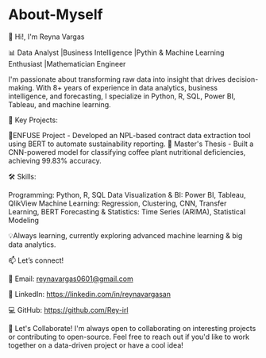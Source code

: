 # About-Myself

👋 Hi!, I'm Reyna Vargas

📊 Data Analyst |Business Intelligence |Pythin & Machine Learning Enthusiast |Mathematician Engineer

I'm passionate about transforming raw data into insight that drives decision-making. With 8+ years of experience in data analytics, business intelligence, and forecasting, I specialize in Python, R, SQL, Power BI, Tableau, and machine learning.

🔬 Key Projects:

🚀ENFUSE Project - Developed an NPL-based contract data extraction tool using BERT to automate sustainability reporting.
🌿 Master's Thesis - Built a CNN-powered model for classifying coffee plant nutritional deficiencies, achieving 99.83% accuracy.

🛠️ Skills:

Programming: Python, R, SQL
Data Visualization & BI: Power BI, Tableau, QlikView
Machine Learning: Regression, Clustering, CNN, Transfer Learning, BERT
Forecasting & Statistics: Time Series (ARIMA), Statistical Modeling

💡Always learning, currently exploring advanced machine learning & big data analytics.

📫 Let’s connect!

📧 Email: reynavargas0601@gmail.com

🔗 LinkedIn: https://linkedin.com/in/reynavargasan

💻 GitHub: https://github.com/Rey-irl

📌 Let's Collaborate! I'm always open to collaborating on interesting projects or contributing to open-source. Feel free to reach out if you'd like to work together on a data-driven project or have a cool idea!
